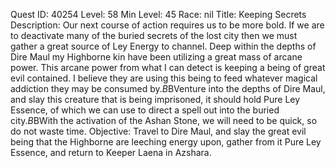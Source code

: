 Quest ID: 40254
Level: 58
Min Level: 45
Race: nil
Title: Keeping Secrets
Description: Our next course of action requires us to be more bold. If we are to deactivate many of the buried secrets of the lost city then we must gather a great source of Ley Energy to channel. Deep within the depths of Dire Maul my Highborne kin have been utilizing a great mass of arcane power. This arcane power from what I can detect is keeping a being of great evil contained. I believe they are using this being to feed whatever magical addiction they may be consumed by.$B$BVenture into the depths of Dire Maul, and slay this creature that is being imprisoned, it should hold Pure Ley Essence, of which we can use to direct a spell out into the buried city.$B$BWith the activation of the Ashan Stone, we will need to be quick, so do not waste time.
Objective: Travel to Dire Maul, and slay the great evil being that the Highborne are leeching energy upon, gather from it Pure Ley Essence, and return to Keeper Laena in Azshara.
